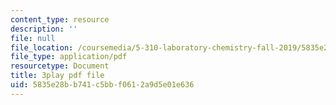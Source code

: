 ```yaml
---
content_type: resource
description: ''
file: null
file_location: /coursemedia/5-310-laboratory-chemistry-fall-2019/5835e28bb741c5bbf0612a9d5e01e636_-l9SfGuZJYE.pdf
file_type: application/pdf
resourcetype: Document
title: 3play pdf file
uid: 5835e28b-b741-c5bb-f061-2a9d5e01e636
---
```

